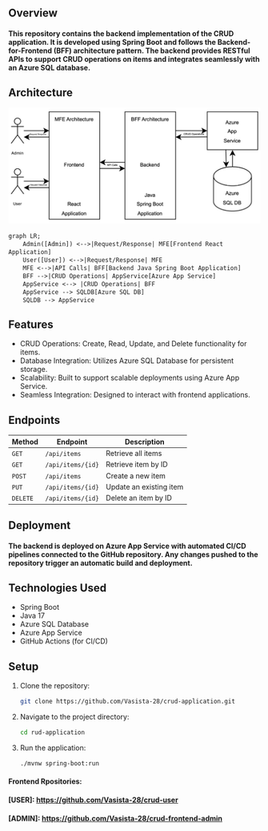 ## Overview
#### This repository contains the backend implementation of the CRUD application. It is developed using Spring Boot and follows the Backend-for-Frontend (BFF) architecture pattern. The backend provides RESTful APIs to support CRUD operations on items and integrates seamlessly with an Azure SQL database.

## Architecture
![Architecture Image](image.png)

```mermaid
graph LR;
    Admin([Admin]) <-->|Request/Response| MFE[Frontend React Application]
    User([User]) <-->|Request/Response| MFE
    MFE <-->|API Calls| BFF[Backend Java Spring Boot Application]
    BFF -->|CRUD Operations| AppService[Azure App Service]
    AppService <--> |CRUD Operations| BFF
    AppService --> SQLDB[Azure SQL DB]
    SQLDB --> AppService
```

## Features
- CRUD Operations: Create, Read, Update, and Delete functionality for items.
- Database Integration: Utilizes Azure SQL Database for persistent storage.
- Scalability: Built to support scalable deployments using Azure App Service.
- Seamless Integration: Designed to interact with frontend applications.

## Endpoints
| Method   | Endpoint           | Description               |
|----------|--------------------|---------------------------|
| `GET`    | `/api/items`       | Retrieve all items        |
| `GET`    | `/api/items/{id}`  | Retrieve item by ID       |
| `POST`   | `/api/items`       | Create a new item         |
| `PUT`    | `/api/items/{id}`  | Update an existing item   |
| `DELETE` | `/api/items/{id}`  | Delete an item by ID      |


## Deployment
#### The backend is deployed on Azure App Service with automated CI/CD pipelines connected to the GitHub repository. Any changes pushed to the repository trigger an automatic build and deployment.

## Technologies Used
- Spring Boot
- Java 17
- Azure SQL Database
- Azure App Service
- GitHub Actions (for CI/CD)

## Setup
1. Clone the repository:

    ```bash
    git clone https://github.com/Vasista-28/crud-application.git
    ```

2. Navigate to the project directory:

    ```bash
    cd rud-application
    ```

3. Run the application:

    ```bash
    ./mvnw spring-boot:run
    ```

#### Frontend Rpositories: 
#### [USER]: https://github.com/Vasista-28/crud-user
#### [ADMIN]: https://github.com/Vasista-28/crud-frontend-admin
